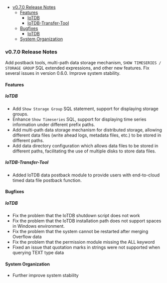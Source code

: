 <!--

    Licensed to the Apache Software Foundation (ASF) under one
    or more contributor license agreements.  See the NOTICE file
    distributed with this work for additional information
    regarding copyright ownership.  The ASF licenses this file
    to you under the Apache License, Version 2.0 (the
    "License"); you may not use this file except in compliance
    with the License.  You may obtain a copy of the License at

        http://www.apache.org/licenses/LICENSE-2.0

    Unless required by applicable law or agreed to in writing,
    software distributed under the License is distributed on an
    "AS IS" BASIS, WITHOUT WARRANTIES OR CONDITIONS OF ANY
    KIND, either express or implied.  See the License for the
    specific language governing permissions and limitations
    under the License.

-->

<!-- TOC -->

- [v0.7.0 Release Notes](#v070-release-notes)
    - [Features](#features)
        - [IoTDB](#iotdb)
        - [IoTDB-Transfer-Tool](#iotdb-transfer-tool)
    - [Bugfixes](#bugfixes)
        - [IoTDB](#iotdb-1)
    - [System Organization](#system-organization)

<!-- /TOC -->
### v0.7.0 Release Notes

Add postback tools, multi-path data storage mechanism, ```SHOW TIMESERIES / STORAGE GROUP``` SQL extended expressions, and other new features. Fix several issues in version 0.6.0. Improve system stability.

#### Features

##### IoTDB

* Add ```Show Storage Group``` SQL statement, support for displaying storage groups.
* Enhance ```Show Timeseries``` SQL, support for displaying time series information under different prefix paths.
* Add multi-path data storage mechanism for distributed storage, allowing different data files (write ahead logs, metadata files, etc.) to be stored in different paths.
* Add data directory configuration which allows data files to be stored in different paths, facilitating the use of multiple disks to store data files.

##### IoTDB-Transfer-Tool

* Added IoTDB data postback module to provide users with end-to-cloud timed data file postback function.

#### Bugfixes
##### IoTDB
* Fix the problem that the IoTDB shutdown script does not work
* Fix the problem that the IoTDB installation path does not support spaces in Windows environment.
* Fix the problem that the system cannot be restarted after merging Overflow data
* Fix the problem that the permission module missing the ALL keyword
* Fixed an issue that quotation marks in strings were not supported when querying TEXT type data

#### System Organization
* Further improve system stability